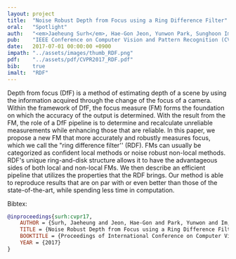 ```yaml
---
layout: project
title:  "Noise Robust Depth from Focus using a Ring Difference Filter"
oral:	"Spotlight"
auth:	"<em>Jaeheung Surh</em>, Hae-Gon Jeon, Yunwon Park, Sunghoon Im, Hyowon Ha, and In So Kweon"
pub:	"IEEE Conference on Computer Vision and Pattern Recognition (CVPR)"
date:   2017-07-01 00:00:00 +0900
impath:	"../assets/images/thumb_RDF.png"
pdf:	"../assets/pdf/CVPR2017_RDF.pdf"
bib:	true
imalt:	"RDF"
---
```


Depth from focus (DfF) is a method of estimating depth of a scene by using the information acquired through the change of the focus of a camera. Within the framework of DfF, the focus measure (FM) forms the foundation on which the accuracy of the output is determined. With the result from the FM, the role of a DfF pipeline is to determine and recalculate unreliable measurements while enhancing those that are reliable. In this paper, we propose a new FM that more accurately and robustly measures focus, which we call the "ring difference filter'' (RDF). FMs can usually be categorized as confident local methods or noise robust non-local methods. RDF's unique ring-and-disk structure allows it to have the advantageous sides of both local and non-local FMs. We then describe an efficient pipeline that utilizes the properties that the RDF brings. Our method is able to reproduce results that are on par with or even better than those of the state-of-the-art, while spending less time in computation. 

Bibtex:
```bib
@inproceedings{surh:cvpr17,
    AUTHOR = {Surh, Jaeheung and Jeon, Hae-Gon and Park, Yunwon and Im, Sunghoon and Ha, Hyowon and Kweon, In So},
    TITLE = {Noise Robust Depth from Focus using a Ring Difference Filter},
    BOOKTITLE = {Proceedings of International Conference on Computer Vision and Pattern Recognition (CVPR)},
    YEAR = {2017}
}
```